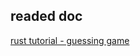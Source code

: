 ## readed doc
[rust tutorial - guessing game](https://doc.rust-jp.rs/book-ja/ch02-00-guessing-game-tutorial.html)
